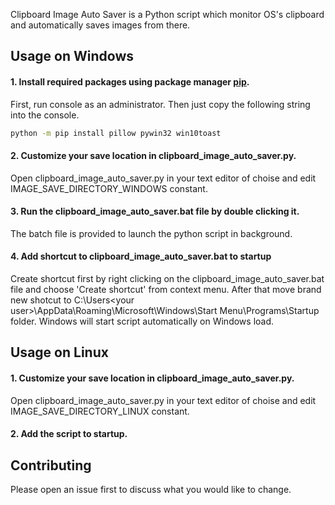 Clipboard Image Auto Saver is a Python script which monitor OS's clipboard and automatically saves images from there.

## Usage on Windows
#### 1. Install required packages using package manager [pip](https://pip.pypa.io/en/stable/).
First, run console as an administrator. Then just copy the following string into the console.
```bash
python -m pip install pillow pywin32 win10toast
```
#### 2. Customize your save location in clipboard_image_auto_saver.py.
Open clipboard_image_auto_saver.py in your text editor of choise and edit IMAGE_SAVE_DIRECTORY_WINDOWS constant.
#### 3. Run the clipboard_image_auto_saver.bat file by double clicking it.
The batch file is provided to launch the python script in background.
#### 4. Add shortcut to clipboard_image_auto_saver.bat to startup
Create shortcut first by right clicking on the clipboard_image_auto_saver.bat file and choose 'Create shortcut' from context menu. After that move brand new shotcut to C:\Users\<your user>\AppData\Roaming\Microsoft\Windows\Start Menu\Programs\Startup folder. Windows will start script automatically on Windows load.

## Usage on Linux
#### 1. Customize your save location in clipboard_image_auto_saver.py.
Open clipboard_image_auto_saver.py in your text editor of choise and edit IMAGE_SAVE_DIRECTORY_LINUX constant.
#### 2. Add the script to startup.

## Contributing
Please open an issue first to discuss what you would like to change.
